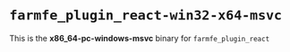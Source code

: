 # `farmfe_plugin_react-win32-x64-msvc`

This is the **x86_64-pc-windows-msvc** binary for `farmfe_plugin_react`
